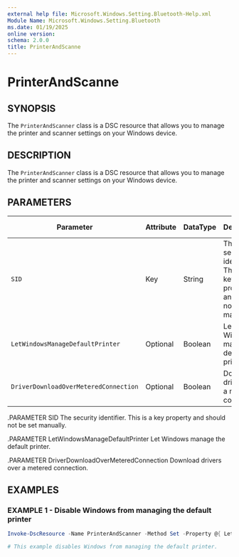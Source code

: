 ```yaml
---
external help file: Microsoft.Windows.Setting.Bluetooth-Help.xml
Module Name: Microsoft.Windows.Setting.Bluetooth
ms.date: 01/19/2025
online version:
schema: 2.0.0
title: PrinterAndScanne
---
```


# PrinterAndScanne

## SYNOPSIS

The `PrinterAndScanner` class is a DSC resource that allows you to manage the printer and scanner settings on your Windows device.

## DESCRIPTION

The `PrinterAndScanner` class is a DSC resource that allows you to manage the printer and scanner settings on your Windows device.

## PARAMETERS

| **Parameter**                         | **Attribute** | **DataType** | **Description**                                                                 | **Allowed Values** |
| ------------------------------------- | ------------- | ------------ | ------------------------------------------------------------------------------- | ------------------ |
| `SID`                                 | Key           | String       | The security identifier. This is a key property and should not be set manually. | N/A                |
| `LetWindowsManageDefaultPrinter`      | Optional      | Boolean      | Let Windows manage the default printer.                                         | `$true`, `$false`  |
| `DriverDownloadOverMeteredConnection` | Optional      | Boolean      | Download drivers over a metered connection.                                     | `$true`, `$false`  |

.PARAMETER SID
    The security identifier. This is a key property and should not be set manually.

.PARAMETER LetWindowsManageDefaultPrinter
    Let Windows manage the default printer.

.PARAMETER DriverDownloadOverMeteredConnection
    Download drivers over a metered connection.

## EXAMPLES

### EXAMPLE 1 - Disable Windows from managing the default printer

```powershell
Invoke-DscResource -Name PrinterAndScanner -Method Set -Property @{ LetWindowsManageDefaultPrinter = $false }

# This example disables Windows from managing the default printer.
```
